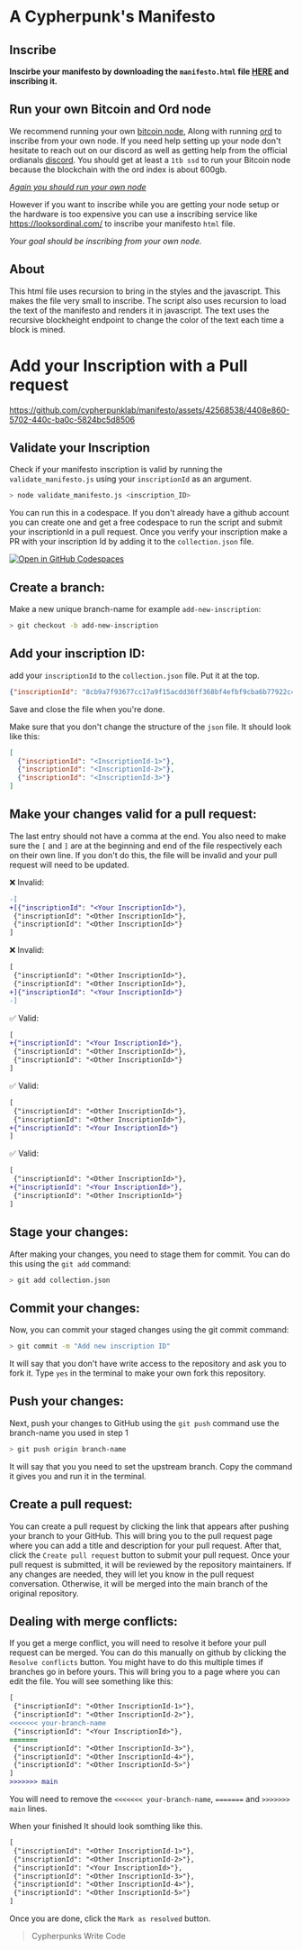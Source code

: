 # A Cypherpunk's Manifesto

## Inscribe
**Inscirbe your manifesto by downloading the `manifesto.html` file [HERE](https://github.com/cypherpunklab/manifesto/blob/main/manifesto.html) and inscribing it.** 

## Run your own Bitcoin and Ord node
We recommend running your own [bitcoin node](https://bitcoincore.org/en/download/), Along with running [ord](https://github.com/ordinals/ord#installation) to inscribe from your own node.
If you need help setting up your node don't hesitate to reach out on our discord as well as getting help from the official ordianals [discord](https://discord.com/invite/ordinals).
You should get at least a `1tb ssd` to run your Bitcoin node because the blockchain with the ord index is about 600gb.

*<ins>Again you should run your own node</ins>*

However if you want to inscribe while you are getting your node setup or the hardware is too expensive you can use a inscribing service like
https://looksordinal.com/ to inscribe your manifesto `html` file.

*Your goal should be inscribing from your own node.*

## About
This html file uses recursion to bring in the styles and the javascript. This makes the file very small to inscribe. The script also uses recursion to load the text of the manifesto and renders it in javascript. The text uses the recursive blockheight endpoint to change the color of the text each time a block is mined.

# Add your Inscription with a Pull request

https://github.com/cypherpunklab/manifesto/assets/42568538/4408e860-5702-440c-ba0c-5824bc5d8506

## Validate your Inscription

Check if your manifesto inscription is valid by running the `validate_manifesto.js` using your `inscriptionId` as an argument.

```bash
> node validate_manifesto.js <inscription_ID>
```
You can run this in a codespace. If you don't already have a github account you can create one and get a free codespace to run the script and submit your inscriptionId in a pull request. Once you verify your inscription make a PR with your inscription Id by adding it to the `collection.json` file.

[![Open in GitHub Codespaces](https://github.com/codespaces/badge.svg)](https://codespaces.new/cypherpunklab/manifesto)


## Create a branch:

Make a new unique branch-name for example `add-new-inscription`:
```bash
> git checkout -b add-new-inscription
```
## Add your inscription ID:

add your `inscriptionId` to the `collection.json` file. Put it at the top.
```json
{"inscriptionId": "8cb9a7f93677cc17a9f15acdd36ff368bf4efbf9cba6b77922c401f137e38025i0"},
```
Save and close the file when you're done.

Make sure that you don't change the structure of the `json` file. It should look like this:
```json
[
  {"inscriptionId": "<InscriptionId-1>"},
  {"inscriptionId": "<InscriptionId-2>"},
  {"inscriptionId": "<InscriptionId-3>"}
]
```
## Make your changes valid for a pull request:

The last entry should not have a comma at the end. You also need to make sure the `[` and `]` are at the beginning and end of the file respectively each on their own line. If you don't do this, the file will be invalid and your pull request will need to be updated.

❌ Invalid:
```diff
-[
+[{"inscriptionId": "<Your InscriptionId>"},
 {"inscriptionId": "<Other InscriptionId>"},
 {"inscriptionId": "<Other InscriptionId>"}
]
```
❌ Invalid:
```diff
[
 {"inscriptionId": "<Other InscriptionId>"},
 {"inscriptionId": "<Other InscriptionId>"},
+]{"inscriptionId": "<Your InscriptionId>"}
-]
```
✅ Valid:
```diff
[
+{"inscriptionId": "<Your InscriptionId>"},
 {"inscriptionId": "<Other InscriptionId>"},
 {"inscriptionId": "<Other InscriptionId>"}
]
```
✅ Valid:
```diff
[
 {"inscriptionId": "<Other InscriptionId>"},
 {"inscriptionId": "<Other InscriptionId>"},
+{"inscriptionId": "<Your InscriptionId>"}
]
```
✅ Valid:
```diff
[
 {"inscriptionId": "<Other InscriptionId>"},
+{"inscriptionId": "<Your InscriptionId>"},
 {"inscriptionId": "<Other InscriptionId>"}
]
```

## Stage your changes:

After making your changes, you need to stage them for commit. You can do this using the `git add` command:

```bash
> git add collection.json
```
## Commit your changes:

Now, you can commit your staged changes using the git commit command:

```bash
> git commit -m "Add new inscription ID"
```
It will say that you don't have write access to the repository and ask you to fork it. Type `yes` in the terminal to make your own fork this repository.

## Push your changes:

Next, push your changes to GitHub using the `git push` command
use the branch-name you used in step 1

```bash
> git push origin branch-name
```
It will say that you you need to set the upstream branch. Copy the command it gives you and run it in the terminal.

## Create a pull request:
    
You can create a pull request by clicking the link that appears after pushing your branch to your GitHub. This will bring you to the pull request page where you can add a title and description for your pull request. After that, click the `Create pull request` button to submit your pull request.
Once your pull request is submitted, it will be reviewed by the repository maintainers. If any changes are needed, they will let you know in the pull request conversation. Otherwise, it will be merged into the main branch of the original repository.

## Dealing with merge conflicts:

If you get a merge conflict, you will need to resolve it before your pull request can be merged. You can do this manually on github by clicking the `Resolve conflicts` button. You might have to do this multiple times if branches go in before yours. This will bring you to a page where you can edit the file. You will see something like this:

```diff
[
 {"inscriptionId": "<Other InscriptionId-1>"},
 {"inscriptionId": "<Other InscriptionId-2>"},
<<<<<<< your-branch-name
 {"inscriptionId": "<Your InscriptionId>"},
=======
 {"inscriptionId": "<Other InscriptionId-3>"},
 {"inscriptionId": "<Other InscriptionId-4>"},
 {"inscriptionId": "<Other InscriptionId-5>"}
]
>>>>>>> main   
```
You will need to remove the `<<<<<<< your-branch-name`, `=======` and `>>>>>>> main` lines.

When your finished It should look somthing like this.
```diff
[
 {"inscriptionId": "<Other InscriptionId-1>"},
 {"inscriptionId": "<Other InscriptionId-2>"},
 {"inscriptionId": "<Your InscriptionId>"},
 {"inscriptionId": "<Other InscriptionId-3>"},
 {"inscriptionId": "<Other InscriptionId-4>"},
 {"inscriptionId": "<Other InscriptionId-5>"}
]
```
Once you are done, click the `Mark as resolved` button. 

> Cypherpunks Write Code
